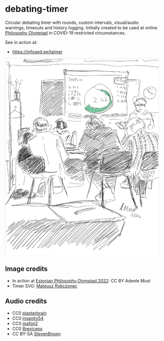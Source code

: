 # debating-timer
Circular debating timer with rounds, custom intervals, visual/audio warnings, timeouts and history logging. Initially created to be used at online [Philosophy Olympiad](https://et.wikipedia.org/wiki/Filosoofiaol%C3%BCmpiaad) in COVID-19 restricted circumstances.

See in action at:

* https://infoaed.ee/taimer

![In action at Estonian Philosophy Olympiad 2022](timer-colored.jpeg)

## Image credits

* In action at [Estonian Philosophy Olympiad 2022](https://www.facebook.com/flolympiaad/posts/4771271499650306): CC BY Adeele Must
* Timer SVG: [Mateusz Rybczonec](https://css-tricks.com/how-to-create-an-animated-countdown-timer-with-html-css-and-javascript/)

## Audio credits

* CC0 [plasterbrain](https://freesound.org/people/plasterbrain/sounds/243020/)
* CC0 [insanity54](https://freesound.org/people/insanity54/sounds/349655/)
* CC0 [mafon2](https://freesound.org/people/Mafon2/sounds/377552/)
* CC0 [Breviceps](https://freesound.org/people/Breviceps/sounds/450617/)
* CC BY-SA [StevenBrown](https://freesound.org/people/StevenBrown/sounds/128430/)
